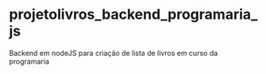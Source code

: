 # projetolivros_backend_programaria_js
Backend em nodeJS para criação de lista de livros em curso da programaria
